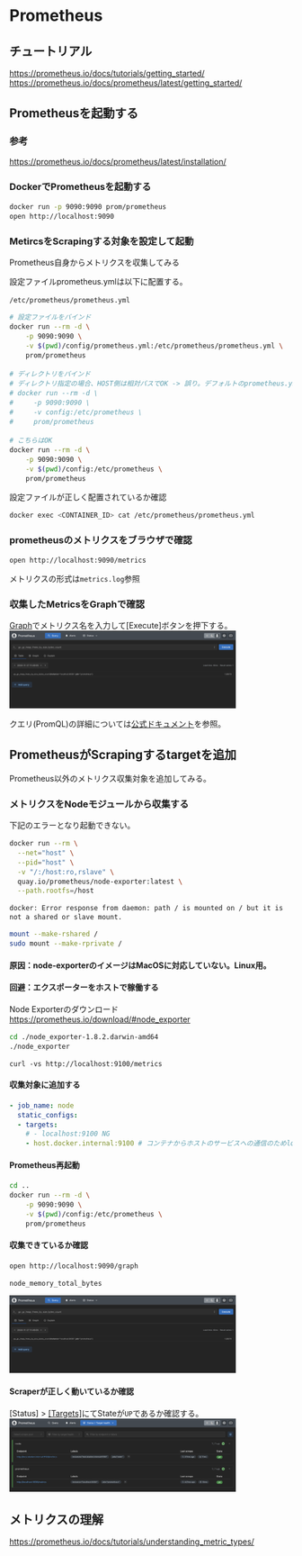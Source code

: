 # Prometheus

## チュートリアル
https://prometheus.io/docs/tutorials/getting_started/
https://prometheus.io/docs/prometheus/latest/getting_started/

## Prometheusを起動する
### 参考 
https://prometheus.io/docs/prometheus/latest/installation/

### DockerでPrometheusを起動する
```sh
docker run -p 9090:9090 prom/prometheus
open http://localhost:9090
```
### MetircsをScrapingする対象を設定して起動
Prometheus自身からメトリクスを収集してみる

設定ファイルprometheus.ymlは以下に配置する。

`/etc/prometheus/prometheus.yml`

```sh
# 設定ファイルをバインド
docker run --rm -d \
    -p 9090:9090 \
    -v $(pwd)/config/prometheus.yml:/etc/prometheus/prometheus.yml \
    prom/prometheus

# ディレクトリをバインド
# ディレクトリ指定の場合、HOST側は相対パスでOK -> 誤り。デフォルトのprometheus.ymlが配置される。
# docker run --rm -d \
#     -p 9090:9090 \
#     -v config:/etc/prometheus \
#     prom/prometheus

# こちらはOK
docker run --rm -d \
    -p 9090:9090 \
    -v $(pwd)/config:/etc/prometheus \
    prom/prometheus
```
設定ファイルが正しく配置されているか確認
```sh
docker exec <CONTAINER_ID> cat /etc/prometheus/prometheus.yml
```

### prometheusのメトリクスをブラウザで確認
```sh
open http://localhost:9090/metrics
```
メトリクスの形式は`metrics.log`参照

### 収集したMetricsをGraphで確認
[Graph](http://localhost:9090/graph?g0.expr=&g0.tab=1&g0.display_mode=lines&g0.show_exemplars=0&g0.range_input=1h)でメトリクス名を入力して[Execute]ボタンを押下する。
  <img src="./images/query.png" width="80%">

クエリ(PromQL)の詳細については[公式ドキュメント](https://prometheus.io/docs/prometheus/latest/querying/basics/)を参照。

## PrometheusがScrapingするtargetを追加
Prometheus以外のメトリクス収集対象を追加してみる。

### メトリクスをNodeモジュールから収集する
下記のエラーとなり起動できない。
```sh
docker run --rm \
  --net="host" \
  --pid="host" \
  -v "/:/host:ro,rslave" \
  quay.io/prometheus/node-exporter:latest \
  --path.rootfs=/host
```
```log
docker: Error response from daemon: path / is mounted on / but it is not a shared or slave mount.
```
```sh
mount --make-rshared /
sudo mount --make-rprivate /
```

#### 原因：node-exporterのイメージはMacOSに対応していない。Linux用。
#### 回避：エクスポーターをホストで稼働する
Node Exporterのダウンロード
https://prometheus.io/download/#node_exporter

```sh
cd ./node_exporter-1.8.2.darwin-amd64
./node_exporter
```
```
curl -vs http://localhost:9100/metrics
```
#### 収集対象に追加する
```yaml
- job_name: node
  static_configs:
  - targets: 
    # - localhost:9100 NG
    - host.docker.internal:9100 # コンテナからホストのサービスへの通信のためlocalhostではなく、host.docker.internal
```
#### Prometheus再起動
```sh
cd ..
docker run --rm -d \
    -p 9090:9090 \
    -v $(pwd)/config:/etc/prometheus \
    prom/prometheus
```
#### 収集できているか確認
```sh
open http://localhost:9090/graph
```
```
node_memory_total_bytes
```
<img src="./images/query.png" width="80%">

#### Scraperが正しく動いているか確認
[Status] > [\[Targets\]](http://localhost:9090/targets)にてStateが`UP`であるか確認する。
<img src="./images/targets.png" width="80%">

## メトリクスの理解
https://prometheus.io/docs/tutorials/understanding_metric_types/
